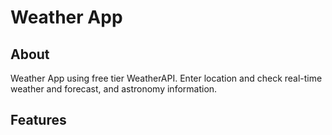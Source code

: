 # Weather App

## About
Weather App using free tier WeatherAPI. Enter location and check real-time weather and forecast, and astronomy information. 

## Features
